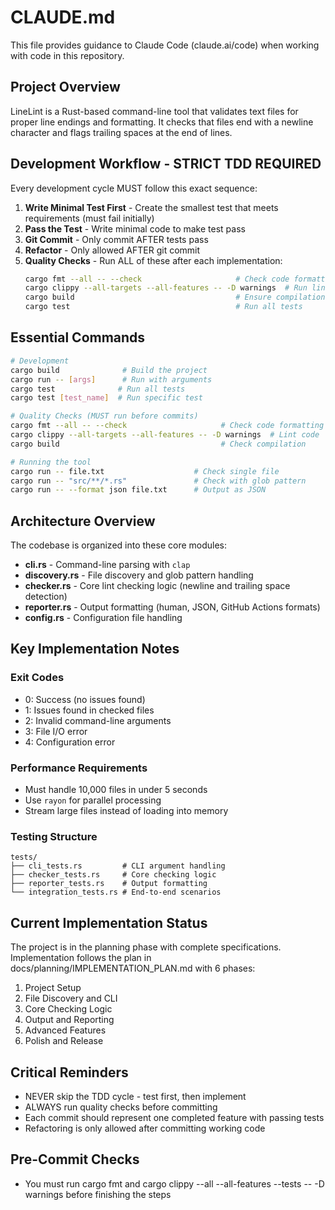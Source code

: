 # CLAUDE.md

This file provides guidance to Claude Code (claude.ai/code) when working with code in this repository.

## Project Overview

LineLint is a Rust-based command-line tool that validates text files for proper line endings and formatting. It checks that files end with a newline character and flags trailing spaces at the end of lines.

## Development Workflow - STRICT TDD REQUIRED

Every development cycle MUST follow this exact sequence:

1. **Write Minimal Test First** - Create the smallest test that meets requirements (must fail initially)
2. **Pass the Test** - Write minimal code to make test pass
3. **Git Commit** - Only commit AFTER tests pass
4. **Refactor** - Only allowed AFTER git commit
5. **Quality Checks** - Run ALL of these after each implementation:
   ```bash
   cargo fmt --all -- --check                     # Check code formatting
   cargo clippy --all-targets --all-features -- -D warnings  # Run linter
   cargo build                                    # Ensure compilation
   cargo test                                     # Run all tests
   ```

## Essential Commands

```bash
# Development
cargo build              # Build the project
cargo run -- [args]      # Run with arguments
cargo test              # Run all tests
cargo test [test_name]  # Run specific test

# Quality Checks (MUST run before commits)
cargo fmt --all -- --check                     # Check code formatting
cargo clippy --all-targets --all-features -- -D warnings  # Lint code
cargo build                                    # Check compilation

# Running the tool
cargo run -- file.txt                    # Check single file
cargo run -- "src/**/*.rs"               # Check with glob pattern
cargo run -- --format json file.txt      # Output as JSON
```

## Architecture Overview

The codebase is organized into these core modules:

- **cli.rs** - Command-line parsing with `clap`
- **discovery.rs** - File discovery and glob pattern handling
- **checker.rs** - Core lint checking logic (newline and trailing space detection)
- **reporter.rs** - Output formatting (human, JSON, GitHub Actions formats)
- **config.rs** - Configuration file handling

## Key Implementation Notes

### Exit Codes
- 0: Success (no issues found)
- 1: Issues found in checked files
- 2: Invalid command-line arguments
- 3: File I/O error
- 4: Configuration error

### Performance Requirements
- Must handle 10,000 files in under 5 seconds
- Use `rayon` for parallel processing
- Stream large files instead of loading into memory

### Testing Structure
```
tests/
├── cli_tests.rs         # CLI argument handling
├── checker_tests.rs     # Core checking logic
├── reporter_tests.rs    # Output formatting
└── integration_tests.rs # End-to-end scenarios
```

## Current Implementation Status

The project is in the planning phase with complete specifications. Implementation follows the plan in docs/planning/IMPLEMENTATION_PLAN.md with 6 phases:
1. Project Setup
2. File Discovery and CLI
3. Core Checking Logic
4. Output and Reporting
5. Advanced Features
6. Polish and Release

## Critical Reminders

- NEVER skip the TDD cycle - test first, then implement
- ALWAYS run quality checks before committing
- Each commit should represent one completed feature with passing tests
- Refactoring is only allowed after committing working code

## Pre-Commit Checks

- You must run cargo fmt and cargo clippy --all --all-features --tests -- -D warnings before finishing the steps

